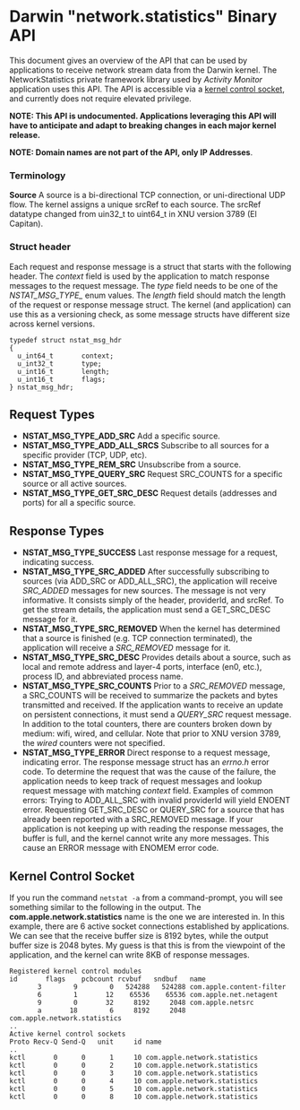 # Darwin "network.statistics" Binary API

This document gives an overview of the API that can be used by applications to receive network stream data from the Darwin kernel.  The NetworkStatistics private framework library used by *Activity Monitor* application uses this API.  The API is accessible via a [kernel control socket](https://developer.apple.com/library/content/documentation/Darwin/Conceptual/NKEConceptual/control/control.html), and currently does not require elevated privilege.

**NOTE: This API is undocumented.  Applications leveraging this API will have to anticipate and adapt to breaking changes in each major kernel release.**

**NOTE: Domain names are not part of the API, only IP Addresses**.

### Terminology

**Source**  A source is a bi-directional TCP connection, or uni-directional UDP flow.  The kernel assigns a unique srcRef to each source.  The srcRef datatype changed from uin32_t to uint64_t in XNU version 3789 (El Capitan).

### Struct header
Each request and response message is a struct that starts with the following header.  The *context* field is used by the application to match response messages to the request message.  The *type* field needs to be one of the *NSTAT_MSG_TYPE_* enum values.  The *length* field should match the length of the request or response message struct.  The kernel (and application) can use this as a versioning check, as some message structs have different size across kernel versions.

```
typedef struct nstat_msg_hdr
{
  u_int64_t       context;
  u_int32_t       type;
  u_int16_t       length;
  u_int16_t       flags;
} nstat_msg_hdr;
```

## Request Types
- **NSTAT_MSG_TYPE_ADD_SRC** Add a specific source.
- **NSTAT_MSG_TYPE_ADD_ALL_SRCS** Subscribe to all sources for a specific provider (TCP, UDP, etc).
- **NSTAT_MSG_TYPE_REM_SRC** Unsubscribe from a source.
- **NSTAT_MSG_TYPE_QUERY_SRC** Request SRC_COUNTS for a specific source or all active sources.
- **NSTAT_MSG_TYPE_GET_SRC_DESC** Request details (addresses and ports) for all a specific source.

## Response Types
- **NSTAT_MSG_TYPE_SUCCESS** Last response message for a request, indicating success.
- **NSTAT_MSG_TYPE_SRC_ADDED** After successfully subscribing to sources (via ADD_SRC or ADD_ALL_SRC), the application will receive *SRC_ADDED* messages for new sources. The message is not very informative.  It consists simply of the header, providerId, and srcRef.  To get the stream details, the application must send a GET_SRC_DESC message for it.
- **NSTAT_MSG_TYPE_SRC_REMOVED** When the kernel has determined that a source is finished (e.g. TCP connection terminated), the application will receive a *SRC_REMOVED* message for it.
- **NSTAT_MSG_TYPE_SRC_DESC** Provides details about a source, such as local and remote address and layer-4 ports, interface (en0, etc.), process ID, and abbreviated process name.
- **NSTAT_MSG_TYPE_SRC_COUNTS** Prior to a *SRC_REMOVED* message, a SRC_COUNTS will be received to summarize the packets and bytes transmitted and received.  If the application wants to receive an update on persistent connections, it must send a *QUERY_SRC* request message.  In addition to the total counters, there are counters broken down by medium: wifi, wired, and cellular.  Note that prior to XNU version 3789, the *wired* counters were not specified.
- **NSTAT_MSG_TYPE_ERROR** Direct response to a request message, indicating error.  The response message struct has an *errno.h* error code.  To determine the request that was the cause of the failure, the application needs to keep track of request messages and lookup request message with matching *context* field.  Examples of common errors:  Trying to ADD_ALL_SRC with invalid providerId will yield ENOENT error.  Requesting GET_SRC_DESC or QUERY_SRC for a source that has already been reported with a SRC_REMOVED message.  If your application is not keeping up with reading the response messages, the buffer is full, and the kernel cannot write any more messages.  This cause an ERROR message with ENOMEM error code.

## Kernel Control Socket

If you run the command `netstat -a` from a command-prompt, you will see something similar to the following in the output.  The **com.apple.network.statistics** name is the one we are interested in.  In this example, there are 6 active socket connections established by applications.  We can see that the receive buffer size is 8192 bytes, while the output buffer size is 2048 bytes.  My guess is that this is from the viewpoint of the application, and the kernel can write 8KB of response messages.
```
Registered kernel control modules
id       flags    pcbcount rcvbuf   sndbuf   name
       3        9        0   524288   524288 com.apple.content-filter
       6        1       12    65536    65536 com.apple.net.netagent
       9        0       32     8192     2048 com.apple.netsrc
       a       18        6     8192     2048 com.apple.network.statistics
..
Active kernel control sockets
Proto Recv-Q Send-Q   unit     id name
..
kctl       0      0      1     10 com.apple.network.statistics
kctl       0      0      2     10 com.apple.network.statistics
kctl       0      0      3     10 com.apple.network.statistics
kctl       0      0      4     10 com.apple.network.statistics
kctl       0      0      5     10 com.apple.network.statistics
kctl       0      0      8     10 com.apple.network.statistics
```
